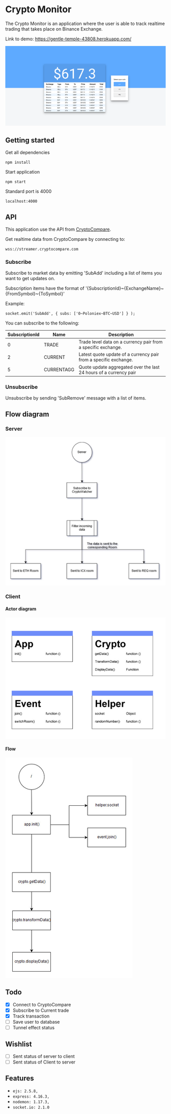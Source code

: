 # Crypto Monitor
The Crypto Monitor is an application where the user is able to track realtime trading that takes place on Binance Exchange.

Link to demo: https://gentle-temple-43808.herokuapp.com/

![Photo of the Crypto Monitor application](docImages/main.PNG)

## Getting started

Get all dependencies 
```
npm install
```

Start application
```
npm start
```

Standard port is 4000
```
localhost:4000
```

## API
This application use the API from [CryptoCompare](https://www.cryptocompare.com/api/#-api-web-socket-). 

Get realtime data from CryptoCompare by connecting to:
```
wss://streamer.cryptocompare.com
```

### Subscribe
Subscribe to market data by emitting 'SubAdd' including a list of items you want to get updates on.

Subscription items have the format of '{SubscriptionId}~{ExchangeName}~{FromSymbol}~{ToSymbol}'

Example:
```
socket.emit('SubAdd', { subs: ['0~Poloniex~BTC~USD'] } ); 
```

You can subscribe to the following:

|SubscriptionId |	Name 	| Description
|---|---|---|
|0 	| TRADE 	|Trade level data on a currency pair from a specific exchange.
|2 	| CURRENT |	Latest quote update of a currency pair from a specific exchange.
|5 	| CURRENTAGG 	| Quote update aggregated over the last 24 hours of a currency pair | from a specific exchange.


### Unsubscribe

Unsubscribe by sending 'SubRemove' message with a list of items.

## Flow diagram

### Server 
![Flow diagram of the server](docImages/server_diagram.jpg)

### Client

#### Actor diagram
![Client actor diagram](docImages/client-function.jpg)

#### Flow
![Client actor diagram](docImages/clientFlow.jpg)

## Todo
- [x] Connect to CryptoCompare
- [x] Subscribe to Current trade
- [x] Track transaction
- [ ] Save user to database
- [ ] Tunnel effect status

## Wishlist 
- [ ] Sent status of server to client
- [ ] Sent status of Client to server 

## Features

* `ejs: 2.5.8,`
* `express: 4.16.3,`
* `nodemon: 1.17.3,`
* `socket.io: 2.1.0`

